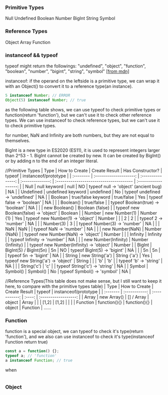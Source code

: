 
### Primitive Types
Null
Undefined
Boolean
Number
BigInt
String
Symbol

### Reference Types
Object
Array
Function

### instanceof && typeof

typeof might return the followings: "undefined", "object", "function", "boolean", "number", "bigint", "string", "symbol" [[from mdn]](https://developer.mozilla.org/en-US/docs/Web/JavaScript/Reference/Operators/typeof)

instanceof: if the operand on the leftside is a primitive type, we can wrap it with an Object() to convert it to a reference type(an instance).

```javascript
5 instanceof Number; // ERROR
Object(5) instanceof Number; // true

```

as the following table shows, we can use typeof to check primitive types or function(return 'function'), but we can't use it to check other reference types. We can use instanceof to check reference types, but we can't use it to check primitive types.

for number, NaN and Infinity are both numbers, but they are not equal to themselves.

BigInt is a new type in ES2020 (ES11), it is used to represent integers larger than 2^53 - 1. BigInt cannot be created by new. It can be created by BigInt() or by adding n to the end of an integer literal.




//Primitive Types
| Type      |     How to Create      |   Create Result   | Has Constructor? | typeof                                  | instanceof/prototype |
| :-------- | :--------------------: | :---------------: | :--------------: | :-------------------------------------- | :------------------: |
| Null      |      null keyword      |       null        |        NO        | typeof null -> 'object' (ancient bug)   |          NA          |
| Undefined |   undefined keyword    |     undefined     |        No        | typeof undefined -> 'undefined'         |          NA          |
| Boolean   |   true/false keyword   |    true/false     |       Yes        | typeof false -> 'boolean'               |          NA          |
|           |       Boolean()        |    true/false     |                  | typeof Boolean(true) -> 'boolean'       |          NA          |
|           |     new Boolean()      |  Boolean {false}  |                  | typeof new Boolean(false) -> 'object'   |       Boolean        |
| Number    |     new Number(1)      |    Number {1}     |       Yes        | typeof new Number(1) -> 'object'        |        Number        |
|           |           2            |         2         |                  | typeof 2 -> 'number'                    |          NA          |
|           |       Number(3)        |         3         |                  | typeof Number(3) -> 'number'            |          NA          |
|           |          NaN           |        NaN        |                  | typeof NaN -> 'number'                  |          NA          |
|           |    new Number(NaN)     |   Number {NaN}    |                  | typeof new Number(NaN) -> 'object'      |        Number        |
|           |        Infinity        |     Infinity      |                  | typeof Infinity -> 'number'             |          NA          |
|           |  new Number(Infinity)  | Number {Infinity} |                  | typeof new Number(Infinity) -> 'object' |        Number        |
| BigInt    | BigInt(5) / BigInt(5n) |        5n         |        NO        | typeof BigInt(5) -> 'bigint'            |          NA          |
|           |           5n           |        5n         |                  | typeof 5n -> 'bigint'                   |          NA          |
| String    |    new String('a')     |   String {'a'}    |       Yes        | typeof new String('a') -> 'object'      |        String        |
|           |          'b'           |        'b'        |                  | typeof 'b' -> 'string'                  |          NA          |
|           |      String('c')       |        'c'        |                  | typeof String('c') -> 'string'          |          NA          |
| Symbol    |        Symbol()        |     Symbol()      |        No        | typeof Symbol() -> 'symbol'             |          NA          |

//Reference Types(This table does not make sense, but I still want to keep it here, to compare with the primitive types table)
| Type     | How to Create | Create Result | typeof | instanceof/prototype |
| :------- | :-----------: | :-----------: | :----: | :------------------: |
| Array    |  new Array()  |  [] / Array   | object |        Array         |
|          |     [1,2]     |     [1,2]     |        |                      |
| Function | function(){}  | function(){}  | object |       Function       |
......


### Function
function is a special object, we can typeof to check it's type(return 'function'), and we also can use instanceof to check it's type(instanceof Function return true)

```javascript
const a = function() {};
typeof a; // 'function'
a instanceof Function; // true
```
when 

```javascript

```

### Object
